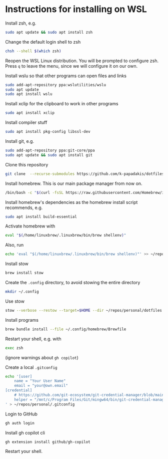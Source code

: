 # Instructions for installing on WSL

Install zsh, e.g.

```bash
sudo apt update && sudo apt install zsh
```

Change the default login shell to zsh

```bash
chsh --shell $(which zsh)
```

Reopen the WSL Linux distribution. You will be prompted to configure zsh. Press
`q` to leave the menu, since we will configure it on our own.

Install wslu so that other programs can open files and links

```bash
sudo add-apt-repository ppa:wslutilities/wslu
sudo apt update
sudo apt install wslu
```

Install xclip for the clipboard to work in other programs

```bash
sudo apt install xclip
```

Install compiler stuff

```bash
sudo apt install pkg-config libssl-dev
```

Install git, e.g.

```bash
sudo add-apt-repository ppa:git-core/ppa
sudo apt update && sudo apt install git
```

Clone this repository

```bash
git clone  --recurse-submodules https://github.com/k-papadakis/dotfiles ~/repos/personal/dotfiles
```

Install homebrew. This is our main package manager from now on.

```bash
/bin/bash -c "$(curl -fsSL https://raw.githubusercontent.com/Homebrew/install/HEAD/install.sh)"
```

Install homebrew's dependencies as the homebrew install script recommends, e.g.

```bash
sudo apt install build-essential
```

Activate homebrew with

```bash
eval "$(/home/linuxbrew/.linuxbrew/bin/brew shellenv)"
```

Also, run

```bash
echo 'eval "$(/home/linuxbrew/.linuxbrew/bin/brew shellenv)"' >> ~/repos/personal/dotfiles/home/dot-config/zsh/.zprofile
```

Install stow

```bash
brew install stow
```

Create the `.config` directory, to avoid stowing the entire directory

```bash
mkdir ~/.config
```

Use stow

```bash
stow --verbose --restow --target=$HOME --dir ~/repos/personal/dotfiles --dotfiles home
```

Install programs

```bash
brew bundle install --file ~/.config/homebrew/Brewfile
```

Restart your shell, e.g. with

```bash
exec zsh
```

(ignore warnings about `gh copilot`)

Create a local `.gitconfig`

```bash
echo '[user]
    name = "Your User Name"
    email = "your@own.email"
[credential]
    # https://github.com/git-ecosystem/git-credential-manager/blob/main/docs/wsl.md#configuring-wsl-with-git-for-windows-recommended
    helper = "/mnt/c/Program Files/Git/mingw64/bin/git-credential-manager.exe"
' > ~/repos/personal/.gitconfig
```

Login to GitHub

```bash
gh auth login
```

Install gh copilot cli

```bash
gh extension install github/gh-copilot
```

Restart your shell.
